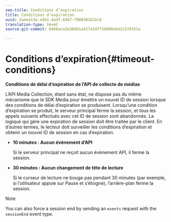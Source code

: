 ```yaml
---
seo-title: Conditions d’expiration
title: Conditions d’expiration
uuid: 2a4ea13e-a561-4adf-b567-f980301b32c8
translation-type: tm+mt
source-git-commit: 6468ace2e30db1a427a3d7f1b080ab42c578351a

---
```



# Conditions d’expiration{#timeout-conditions}

**Conditions de délai d’expiration de l’API de collecte de médias**

L’API Media Collection, étant sans état, ne dispose pas du même mécanisme que le SDK Media pour émettre un nouvel ID de session lorsque des conditions de délai d’expiration se produisent. Lorsqu’une condition d’expiration se produit, le serveur principal ferme la session, et tous les appels suivants effectués avec cet ID de session sont abandonnés. La logique qui gère une expiration de session doit être traitée par le client. En d’autres termes, le lecteur doit surveiller les conditions d’expiration et obtenir un nouvel ID de session en cas d’expiration.

* **10 minutes : Aucun événement d’API**

   Si le serveur principal ne reçoit aucun événement API, il ferme la session.
* **30 minutes : Aucun changement de tête de lecture**

   Si le curseur de lecture ne bouge pas pendant 30 minutes (par exemple, si l’utilisateur appuie sur Pause et s’éloigne), l’arrière-plan ferme la session.

>[!NOTE]
>
>You can also force a session end by sending an `events` request with the `sessionEnd` event type.

